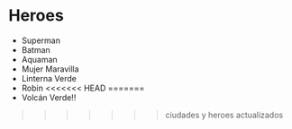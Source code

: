 # Heroes

* Superman
* Batman
* Aquaman
* Mujer Maravilla
* Linterna Verde
* Robin
<<<<<<< HEAD
=======
* Volcán Verde!!
>>>>>>> ciudades y heroes actualizados
